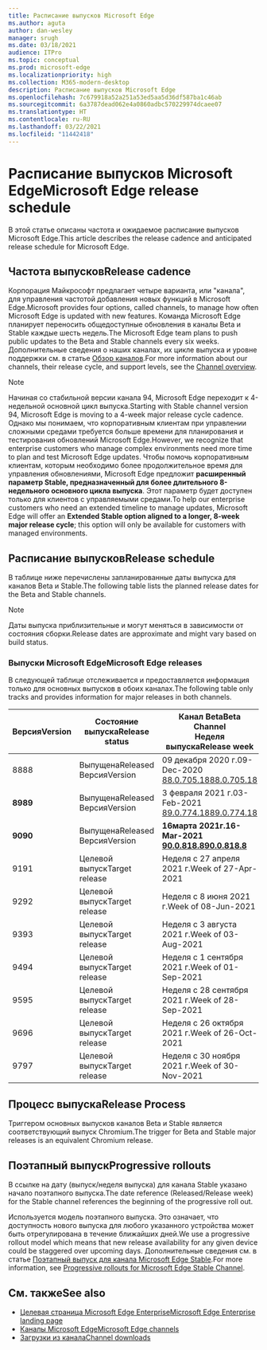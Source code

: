 ```yaml
---
title: Расписание выпусков Microsoft Edge
ms.author: aguta
author: dan-wesley
manager: srugh
ms.date: 03/18/2021
audience: ITPro
ms.topic: conceptual
ms.prod: microsoft-edge
ms.localizationpriority: high
ms.collection: M365-modern-desktop
description: Расписание выпусков Microsoft Edge
ms.openlocfilehash: 7c679918a52a251a53ed5aa5d36df587ba1c46ab
ms.sourcegitcommit: 6a3787dead062e4a0860adbc570229974dcaee07
ms.translationtype: HT
ms.contentlocale: ru-RU
ms.lasthandoff: 03/22/2021
ms.locfileid: "11442418"
---
```

# <a name="microsoft-edge-release-schedule"></a><span data-ttu-id="ec0b9-103">Расписание выпусков Microsoft Edge</span><span class="sxs-lookup"><span data-stu-id="ec0b9-103">Microsoft Edge release schedule</span></span>

<span data-ttu-id="ec0b9-104">В этой статье описаны частота и ожидаемое расписание выпусков Microsoft Edge.</span><span class="sxs-lookup"><span data-stu-id="ec0b9-104">This article describes the release cadence and anticipated release schedule for Microsoft Edge.</span></span>

## <a name="release-cadence"></a><span data-ttu-id="ec0b9-105">Частота выпусков</span><span class="sxs-lookup"><span data-stu-id="ec0b9-105">Release cadence</span></span>

<span data-ttu-id="ec0b9-106">Корпорация Майкрософт предлагает четыре варианта, или "канала", для управления частотой добавления новых функций в Microsoft Edge.</span><span class="sxs-lookup"><span data-stu-id="ec0b9-106">Microsoft provides four options, called channels, to manage how often Microsoft Edge is updated with new features.</span></span> <span data-ttu-id="ec0b9-107">Команда Microsoft Edge планирует переносить общедоступные обновления в каналы Beta и Stable каждые шесть недель.</span><span class="sxs-lookup"><span data-stu-id="ec0b9-107">The Microsoft Edge team plans to push public updates to the Beta and Stable channels every six weeks.</span></span> <span data-ttu-id="ec0b9-108">Дополнительные сведения о наших каналах, их цикле выпуска и уровне поддержки см. в статье [Обзор каналов](https://docs.microsoft.com/DeployEdge/microsoft-edge-channels#channel-overview).</span><span class="sxs-lookup"><span data-stu-id="ec0b9-108">For more information about our channels, their release cycle, and support levels, see the [Channel overview](https://docs.microsoft.com/DeployEdge/microsoft-edge-channels#channel-overview).</span></span>

> [!NOTE]
> <span data-ttu-id="ec0b9-109">Начиная со стабильной версии канала 94, Microsoft Edge переходит к 4-недельной основной цикл выпуска.</span><span class="sxs-lookup"><span data-stu-id="ec0b9-109">Starting with Stable channel version 94, Microsoft Edge is moving to a 4-week major release cycle cadence.</span></span> <span data-ttu-id="ec0b9-110">Однако мы понимаем, что корпоративным клиентам при управлении сложными средами требуется больше времени для планирования и тестирования обновлений Microsoft Edge.</span><span class="sxs-lookup"><span data-stu-id="ec0b9-110">However, we recognize that enterprise customers who manage complex environments need more time to plan and test Microsoft Edge updates.</span></span> <span data-ttu-id="ec0b9-111">Чтобы помочь корпоративным клиентам, которым необходимо более продолжительное время для управления обновлениями, Microsoft Edge предложит **расширенный параметр Stable, предназначенный для более длительного 8-недельного основного цикла выпуска**. Этот параметр будет доступен только для клиентов с управляемыми средами.</span><span class="sxs-lookup"><span data-stu-id="ec0b9-111">To help our enterprise customers who need an extended timeline to manage updates, Microsoft Edge will offer an **Extended Stable option aligned to a longer, 8-week major release cycle**; this option will only be available for customers with managed environments.</span></span>

## <a name="release-schedule"></a><span data-ttu-id="ec0b9-112">Расписание выпусков</span><span class="sxs-lookup"><span data-stu-id="ec0b9-112">Release schedule</span></span>

<span data-ttu-id="ec0b9-113">В таблице ниже перечислены запланированные даты выпуска для каналов Beta и Stable.</span><span class="sxs-lookup"><span data-stu-id="ec0b9-113">The following table lists the planned release dates for the Beta and Stable channels.</span></span>

> [!NOTE]
> <span data-ttu-id="ec0b9-114">Даты выпуска приблизительные и могут меняться в зависимости от состояния сборки.</span><span class="sxs-lookup"><span data-stu-id="ec0b9-114">Release dates are approximate and might vary based on build status.</span></span>

### <a name="microsoft-edge-releases"></a><span data-ttu-id="ec0b9-115">Выпуски Microsoft Edge</span><span class="sxs-lookup"><span data-stu-id="ec0b9-115">Microsoft Edge releases</span></span>

<span data-ttu-id="ec0b9-116">В следующей таблице отслеживается и предоставляется информация только для основных выпусков в обоих каналах.</span><span class="sxs-lookup"><span data-stu-id="ec0b9-116">The following table only tracks and provides information for major releases in both channels.</span></span>

| <span data-ttu-id="ec0b9-117">Версия</span><span class="sxs-lookup"><span data-stu-id="ec0b9-117">Version</span></span> | <span data-ttu-id="ec0b9-118">Состояние выпуска</span><span class="sxs-lookup"><span data-stu-id="ec0b9-118">Release status</span></span> | <span data-ttu-id="ec0b9-119">Канал Beta</span><span class="sxs-lookup"><span data-stu-id="ec0b9-119">Beta Channel</span></span><br><span data-ttu-id="ec0b9-120">Неделя выпуска</span><span class="sxs-lookup"><span data-stu-id="ec0b9-120">Release week</span></span> | <span data-ttu-id="ec0b9-121">Канал Stable</span><span class="sxs-lookup"><span data-stu-id="ec0b9-121">Stable Channel</span></span><br><span data-ttu-id="ec0b9-122">Неделя выпуска</span><span class="sxs-lookup"><span data-stu-id="ec0b9-122">Release week</span></span> |
|---------|-----|------|--------|
| <span data-ttu-id="ec0b9-123">88</span><span class="sxs-lookup"><span data-stu-id="ec0b9-123">88</span></span> | <span data-ttu-id="ec0b9-124">Выпущена</span><span class="sxs-lookup"><span data-stu-id="ec0b9-124">Released</span></span><br><span data-ttu-id="ec0b9-125">Версия</span><span class="sxs-lookup"><span data-stu-id="ec0b9-125">Version</span></span> | <span data-ttu-id="ec0b9-126">09 декабря 2020 г.</span><span class="sxs-lookup"><span data-stu-id="ec0b9-126">09-Dec-2020</span></span><br>[<span data-ttu-id="ec0b9-127">88.0.705.18</span><span class="sxs-lookup"><span data-stu-id="ec0b9-127">88.0.705.18</span></span>](https://docs.microsoft.com/deployedge/microsoft-edge-relnote-beta-channel#version-88070518-december-9) | <span data-ttu-id="ec0b9-128">21 января 2021 г.</span><span class="sxs-lookup"><span data-stu-id="ec0b9-128">21-Jan-2021</span></span><br>[<span data-ttu-id="ec0b9-129">88.0.705.50</span><span class="sxs-lookup"><span data-stu-id="ec0b9-129">88.0.705.50</span></span>](https://docs.microsoft.com/deployedge/microsoft-edge-relnote-stable-channel#version-88070550-january-21)|
| **<span data-ttu-id="ec0b9-130">89</span><span class="sxs-lookup"><span data-stu-id="ec0b9-130">89</span></span>** | <span data-ttu-id="ec0b9-131">Выпущена</span><span class="sxs-lookup"><span data-stu-id="ec0b9-131">Released</span></span><br><span data-ttu-id="ec0b9-132">Версия</span><span class="sxs-lookup"><span data-stu-id="ec0b9-132">Version</span></span> | <span data-ttu-id="ec0b9-133">3 февраля 2021 г.</span><span class="sxs-lookup"><span data-stu-id="ec0b9-133">03-Feb-2021</span></span><br>[<span data-ttu-id="ec0b9-134">89.0.774.18</span><span class="sxs-lookup"><span data-stu-id="ec0b9-134">89.0.774.18</span></span>](https://docs.microsoft.com/deployedge/microsoft-edge-relnote-beta-channel#version-89077418-february-3) | **<span data-ttu-id="ec0b9-135">4 марта 2021 г.</span><span class="sxs-lookup"><span data-stu-id="ec0b9-135">04-Mar-2021</span></span>**<br>**[<span data-ttu-id="ec0b9-136">89.0.774.45</span><span class="sxs-lookup"><span data-stu-id="ec0b9-136">89.0.774.45</span></span>](https://docs.microsoft.com/deployedge/microsoft-edge-relnote-stable-channel#version-89077445-march-21)** |
| **<span data-ttu-id="ec0b9-137">90</span><span class="sxs-lookup"><span data-stu-id="ec0b9-137">90</span></span>** | <span data-ttu-id="ec0b9-138">Выпущена</span><span class="sxs-lookup"><span data-stu-id="ec0b9-138">Released</span></span><br><span data-ttu-id="ec0b9-139">Версия</span><span class="sxs-lookup"><span data-stu-id="ec0b9-139">Version</span></span> | **<span data-ttu-id="ec0b9-140">16марта 2021г.</span><span class="sxs-lookup"><span data-stu-id="ec0b9-140">16-Mar-2021</span></span>**<br>**[<span data-ttu-id="ec0b9-141">90.0.818.8</span><span class="sxs-lookup"><span data-stu-id="ec0b9-141">90.0.818.8</span></span>](https://docs.microsoft.com/deployedge/microsoft-edge-relnote-beta-channel#version-9008188-march-16)** | <span data-ttu-id="ec0b9-142">Неделя с 15 апреля 2021 г.</span><span class="sxs-lookup"><span data-stu-id="ec0b9-142">Week of 15-Apr-2021</span></span> |
| <span data-ttu-id="ec0b9-143">91</span><span class="sxs-lookup"><span data-stu-id="ec0b9-143">91</span></span> | <span data-ttu-id="ec0b9-144">Целевой выпуск</span><span class="sxs-lookup"><span data-stu-id="ec0b9-144">Target release</span></span> | <span data-ttu-id="ec0b9-145">Неделя с 27 апреля 2021 г.</span><span class="sxs-lookup"><span data-stu-id="ec0b9-145">Week of 27-Apr-2021</span></span> | <span data-ttu-id="ec0b9-146">Неделя с 27 мая 2021 г.</span><span class="sxs-lookup"><span data-stu-id="ec0b9-146">Week of 27-May-2021</span></span> |
| <span data-ttu-id="ec0b9-147">92</span><span class="sxs-lookup"><span data-stu-id="ec0b9-147">92</span></span> | <span data-ttu-id="ec0b9-148">Целевой выпуск</span><span class="sxs-lookup"><span data-stu-id="ec0b9-148">Target release</span></span> | <span data-ttu-id="ec0b9-149">Неделя с 8 июня 2021 г.</span><span class="sxs-lookup"><span data-stu-id="ec0b9-149">Week of 08-Jun-2021</span></span> | <span data-ttu-id="ec0b9-150">Неделя с 22 июля 2021 г.</span><span class="sxs-lookup"><span data-stu-id="ec0b9-150">Week of 22-Jul-2021</span></span> |
| <span data-ttu-id="ec0b9-151">93</span><span class="sxs-lookup"><span data-stu-id="ec0b9-151">93</span></span> | <span data-ttu-id="ec0b9-152">Целевой выпуск</span><span class="sxs-lookup"><span data-stu-id="ec0b9-152">Target release</span></span> | <span data-ttu-id="ec0b9-153">Неделя с 3 августа 2021 г.</span><span class="sxs-lookup"><span data-stu-id="ec0b9-153">Week of 03-Aug-2021</span></span> | <span data-ttu-id="ec0b9-154">Неделя со 2 сентября 2021 г.</span><span class="sxs-lookup"><span data-stu-id="ec0b9-154">Week of 02-Sep-2021</span></span> |
| <span data-ttu-id="ec0b9-155">94</span><span class="sxs-lookup"><span data-stu-id="ec0b9-155">94</span></span> | <span data-ttu-id="ec0b9-156">Целевой выпуск</span><span class="sxs-lookup"><span data-stu-id="ec0b9-156">Target release</span></span> | <span data-ttu-id="ec0b9-157">Неделя с 1 сентября 2021 г.</span><span class="sxs-lookup"><span data-stu-id="ec0b9-157">Week of 01-Sep-2021</span></span> | <span data-ttu-id="ec0b9-158">Неделя с 23 сентября 2021 г.</span><span class="sxs-lookup"><span data-stu-id="ec0b9-158">Week of 23-Sep-2021</span></span> |
| <span data-ttu-id="ec0b9-159">95</span><span class="sxs-lookup"><span data-stu-id="ec0b9-159">95</span></span> | <span data-ttu-id="ec0b9-160">Целевой выпуск</span><span class="sxs-lookup"><span data-stu-id="ec0b9-160">Target release</span></span> | <span data-ttu-id="ec0b9-161">Неделя с 28 сентября 2021 г.</span><span class="sxs-lookup"><span data-stu-id="ec0b9-161">Week of 28-Sep-2021</span></span> | <span data-ttu-id="ec0b9-162">Неделя с 21 октября 2021 г.</span><span class="sxs-lookup"><span data-stu-id="ec0b9-162">Week of 21-Oct-2021</span></span> |
| <span data-ttu-id="ec0b9-163">96</span><span class="sxs-lookup"><span data-stu-id="ec0b9-163">96</span></span> | <span data-ttu-id="ec0b9-164">Целевой выпуск</span><span class="sxs-lookup"><span data-stu-id="ec0b9-164">Target release</span></span> | <span data-ttu-id="ec0b9-165">Неделя с 26 октября 2021 г.</span><span class="sxs-lookup"><span data-stu-id="ec0b9-165">Week of 26-Oct-2021</span></span> | <span data-ttu-id="ec0b9-166">Неделя с 18 ноября 2021 г.</span><span class="sxs-lookup"><span data-stu-id="ec0b9-166">Week of 18-Nov-2021</span></span> |
| <span data-ttu-id="ec0b9-167">97</span><span class="sxs-lookup"><span data-stu-id="ec0b9-167">97</span></span> | <span data-ttu-id="ec0b9-168">Целевой выпуск</span><span class="sxs-lookup"><span data-stu-id="ec0b9-168">Target release</span></span> | <span data-ttu-id="ec0b9-169">Неделя с 30 ноября 2021 г.</span><span class="sxs-lookup"><span data-stu-id="ec0b9-169">Week of 30-Nov-2021</span></span> | <span data-ttu-id="ec0b9-170">Неделя с 06 января 2022 г.</span><span class="sxs-lookup"><span data-stu-id="ec0b9-170">Week of 06-Jan-2022</span></span> |

## <a name="release-process"></a><span data-ttu-id="ec0b9-171">Процесс выпуска</span><span class="sxs-lookup"><span data-stu-id="ec0b9-171">Release Process</span></span>

<span data-ttu-id="ec0b9-172">Триггером основных выпусков каналов Beta и Stable является соответствующий выпуск Chromium.</span><span class="sxs-lookup"><span data-stu-id="ec0b9-172">The trigger for Beta and Stable major releases is an equivalent Chromium release.</span></span>

## <a name="progressive-rollouts"></a><span data-ttu-id="ec0b9-173">Поэтапный выпуск</span><span class="sxs-lookup"><span data-stu-id="ec0b9-173">Progressive rollouts</span></span>

<span data-ttu-id="ec0b9-174">В ссылке на дату (выпуск/неделя выпуска) для канала Stable указано начало поэтапного выпуска.</span><span class="sxs-lookup"><span data-stu-id="ec0b9-174">The date reference (Released/Release week) for the Stable channel references the beginning of the progressive roll out.</span></span>

<span data-ttu-id="ec0b9-175">Используется модель поэтапного выпуска. Это означает, что доступность нового выпуска для любого указанного устройства может быть отрегулирована в течение ближайших дней.</span><span class="sxs-lookup"><span data-stu-id="ec0b9-175">We use a progressive rollout model which means that new release availability for any given device could be staggered over upcoming days.</span></span> <span data-ttu-id="ec0b9-176">Дополнительные сведения см. в статье [Поэтапный выпуск для канала Microsoft Edge Stable](microsoft-edge-update-progressive-rollout.md).</span><span class="sxs-lookup"><span data-stu-id="ec0b9-176">For more information, see [Progressive rollouts for Microsoft Edge Stable Channel](microsoft-edge-update-progressive-rollout.md).</span></span>

## <a name="see-also"></a><span data-ttu-id="ec0b9-177">См. также</span><span class="sxs-lookup"><span data-stu-id="ec0b9-177">See also</span></span>

- [<span data-ttu-id="ec0b9-178">Целевая страница Microsoft Edge Enterprise</span><span class="sxs-lookup"><span data-stu-id="ec0b9-178">Microsoft Edge Enterprise landing page</span></span>](https://aka.ms/EdgeEnterprise)
- [<span data-ttu-id="ec0b9-179">Каналы Microsoft Edge</span><span class="sxs-lookup"><span data-stu-id="ec0b9-179">Microsoft Edge channels</span></span>](microsoft-edge-channels.md)
- [<span data-ttu-id="ec0b9-180">Загрузки из канала</span><span class="sxs-lookup"><span data-stu-id="ec0b9-180">Channel downloads</span></span>](https://www.microsoft.com/edge/business/download)
